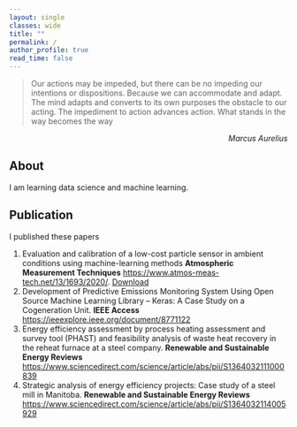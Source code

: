 ```yaml
---
layout: single
classes: wide
title: ""
permalink: /
author_profile: true
read_time: false
---
```


> Our actions may be impeded, but there can be no impeding our intentions or dispositions. Because we can accommodate and adapt. The mind adapts and converts to its own purposes the obstacle to our acting. The impediment to action advances action. What stands in the way becomes the way

<div align="right"><cite>Marcus Aurelius</cite></div>


## About

I am learning data science and machine learning.

## Publication

I published these papers

1. Evaluation and calibration of a low-cost particle sensor in ambient conditions using machine-learning methods **Atmospheric Measurement Techniques** <https://www.atmos-meas-tech.net/13/1693/2020/>. [Download](./assets/files/IEEE_PEMS.pdf)
2. Development of Predictive Emissions Monitoring System Using Open Source Machine Learning Library – Keras: A Case Study on a Cogeneration Unit. **IEEE Access** <https://ieeexplore.ieee.org/document/8771122>
3. Energy efficiency assessment by process heating assessment and survey tool (PHAST) and feasibility analysis of waste heat recovery in the reheat furnace at a steel company. **Renewable and Sustainable Energy Reviews** <https://www.sciencedirect.com/science/article/abs/pii/S1364032111000839>
4. Strategic analysis of energy efficiency projects: Case study of a steel mill in Manitoba. **Renewable and Sustainable Energy Reviews** <https://www.sciencedirect.com/science/article/abs/pii/S1364032114005929>
